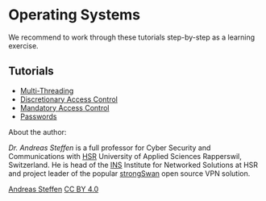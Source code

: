 # Operating Systems

We recommend to work through these tutorials step-by-step as a learning exercise.

## Tutorials

* [Multi-Threading](Multi-Threading.md)
* [Discretionary Access Control](Discretionary_Access_Control.md)
* [Mandatory Access Control](Mandatory_Access_Control.md)
* [Passwords](Passwords.md)

About the author:

*Dr. Andreas Steffen* is a full professor for Cyber Security and Communications with [HSR][HSR] University of Applied Sciences Rapperswil, Switzerland. He is head of the [INS][INS] Institute for Networked Solutions at HSR and project leader of the popular [strongSwan][SS] open source VPN solution.

[Andreas Steffen][AS] [CC BY 4.0][CC]

[AS]: mailto:andreas.steffen@strongsec.net
[CC]: http://creativecommons.org/licenses/by/4.0/
[SS]: https://www.strongswan.org
[HSR]: https://www.hsr.ch/en/studies/bachelor/degree-programmes/computer-science/overview/
[INS]: https://www.ins.hsr.ch/index.php?id=16093
